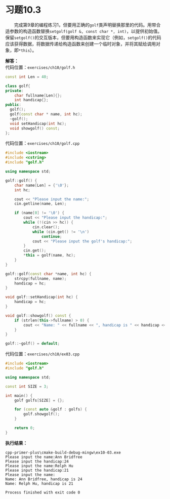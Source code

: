 # 习题10.3

&emsp;&emsp;完成第9章的编程练习1，但要用正确的`golf`类声明替换那里的代码。用带合适参数的构造函数替换`setgolf(golf &, const char *, int)`，以提供初始值。保留`setgolf()`的交互版本，但要用构造函数来实现它（例如，`setgolf()`的代码应该获得数据，将数据传递给构造函数来创建一个临时对象，并将其赋给调用对象，即`*this`）。

**解答：**  
代码位置：`exercises/ch10/golf.h`
```c++
const int Len = 40;

class golf{
private:
    char fullname[Len]{};
    int handicap{};
public:
  golf();
  golf(const char * name, int hc);
  ~golf();
  void setHandicap(int hc);
  void showgolf() const;
};
```

代码位置：`exercises/ch10/golf.cpp`
```c++
#include <iostream>
#include <cstring>
#include "golf.h"

using namespace std;

golf::golf() {
    char name[Len] = {'\0'};
    int hc;

    cout << "Please input the name:";
    cin.getline(name, Len);

    if (name[0] != '\0') {
        cout << "Please input the handicap:";
        while (!(cin >> hc)) {
            cin.clear();
            while (cin.get() != '\n')
                continue;
            cout << "Please input the golf's handicap:";
        }
        cin.get();
        *this = golf(name, hc);
    }
}

golf::golf(const char *name, int hc) {
    strcpy(fullname, name);
    handicap = hc;
}

void golf::setHandicap(int hc) {
    handicap = hc;
}

void golf::showgolf() const {
    if (strlen(this->fullname) > 0) {
        cout << "Name: " << fullname << ", handicap is " << handicap << endl;
    }
}

golf::~golf() = default;
```

代码位置：`exercises/ch10/ex03.cpp`
```c++
#include <iostream>
#include "golf.h"

using namespace std;

const int SIZE = 3;

int main() {
    golf golfs[SIZE] = {};

    for (const auto &golf : golfs) {
        golf.showgolf();
    }

    return 0;
}
```

**执行结果：**  
```
cpp-primer-plus\cmake-build-debug-mingw\ex10-03.exe
Please input the name:Ann Bridfree
Please input the handicap:24
Please input the name:Relph Hu
Please input the handicap:21
Please input the name:
Name: Ann Bridfree, handicap is 24
Name: Relph Hu, handicap is 21

Process finished with exit code 0
```
